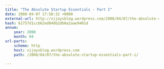 ```yaml
---
title: "The Absolute Startup Essentials - Part I"
date: 2008-04-07 17:58:32 +0000
external-url: http://vijaysblog.wordpress.com/2008/04/07/the-absolute-startup-essentials-part-i/
hash: 61757d1ccb62ed048b2db0a2aae9401d
annum:
    year: 2008
    month: 04
url-parts:
    scheme: http
    host: vijaysblog.wordpress.com
    path: /2008/04/07/the-absolute-startup-essentials-part-i/

---
```



